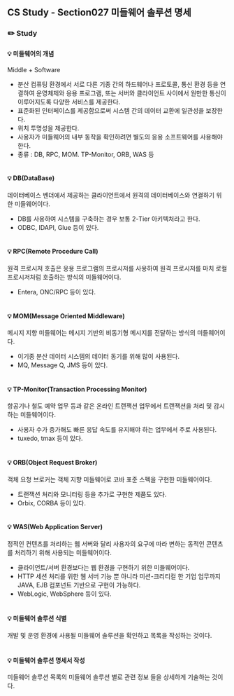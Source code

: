 ## CS Study - Section027 미들웨어 솔루션 명세
### ✏️ Study
#### 💡 미들웨어의 개념
Middle + Software
- 분산 컴퓨팅 환경에서 서로 다른 기종 간의 하드웨어나 프로토콜, 통신 환경 등을 연결하여 운영체제와 응용 프로그램, 또는 서버와 클라이언트 사이에서 원만한 통신이 이루어지도록 다양한 서비스를 제공한다.
- 표준화된 인터페이스를 제공함으로써 시스템 간의 데이터 교환에 일관성을 보장한다.
- 위치 투명성을 제공한다.
- 사용자가 미들웨어의 내부 동작을 확인하려면 별도의 응용 소프트웨어를 사용해야 한다.
- 종류 : DB, RPC, MOM. TP-Monitor, ORB, WAS 등
<br><br>

#### 💡 DB(DataBase)
데이터베이스 벤더에서 제공하는 클라이언트에서 원격의 데이터베이스와 연결하기 위한 미들웨어이다.
- DB를 사용하여 시스템을 구축하는 경우 보통 2-Tier 아키텍처라고 한다.
- ODBC, IDAPI, Glue 등이 있다.
<br><br>

#### 💡 RPC(Remote Procedure Call)
원격 프로시저 호출은 응용 프로그램의 프로시저를 사용하여 원격 프로시저를 마치 로컬 프로시저처럼 호출하는 방식의 미들웨어이다.
- Entera, ONC/RPC 등이 있다.
<br><br>

#### 💡 MOM(Message Oriented Middleware)
메시지 지향 미들웨어는 메시지 기반의 비동기형 메시지를 전달하는 방식의 미들웨어이다.
- 이기종 분산 데이터 시스템의 데이터 동기를 위해 많이 사용된다.
- MQ, Message Q, JMS 등이 있다.
<br><br>

#### 💡 TP-Monitor(Transaction Processing Monitor)
항공기나 철도 예약 업무 등과 같은 온라인 트랜잭션 업무에서 트랜잭션을 처리 및 감시하는 미들웨어이다.
- 사용자 수가 증가해도 빠른 응답 속도를 유지해야 하는 업무에서 주로 사용된다.
- tuxedo, tmax 등이 있다.
<br><br>

#### 💡 ORB(Object Request Broker)
객체 요청 브로커는 객체 지향 미들웨어로 코바 표준 스펙을 구현한 미들웨어이다.
- 트랜잭션 처리와 모니터링 등을 추가로 구현한 제품도 있다.
- Orbix, CORBA 등이 있다.
<br><br>

#### 💡 WAS(Web Application Server)
정적인 컨텐츠를 처리하는 웹 서버와 달리 사용자의 요구에 따라 변하는 동적인 콘텐츠를 처리하기 위해 사용되는 미들웨어이다.
- 클라이언트/서버 환경보다는 웹 환경을 구현하기 위한 미들웨어이다.
- HTTP 세션 처리를 위한 웹 서버 기능 뿐 아니라 미션-크리티컬 한 기업 업무까지 JAVA, EJB 컴포넌트 기반으로 구현이 가능하다.
- WebLogic, WebSphere 등이 있다.
<br><br>

#### 💡 미들웨어 솔루션 식별
개발 및 운영 환경에 사용될 미들웨어 솔루션을 확인하고 목록을 작성하는 것이다.
<br><br>

#### 💡 미들웨어 솔루션 명세서 작성
미들웨어 솔루션 목록의 미들웨어 솔루션 별로 관련 정보 들을 상세하게 기술하는 것이다.